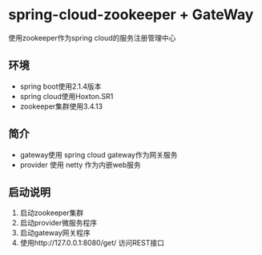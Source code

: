 # spring-cloud-zookeeper + GateWay
使用zookeeper作为spring cloud的服务注册管理中心

## 环境
* spring boot使用2.1.4版本
* spring cloud使用Hoxton.SR1
* zookeeper集群使用3.4.13

## 简介
* gateway使用 spring cloud gateway作为网关服务
* provider 使用 netty 作为内嵌web服务

## 启动说明
1. 启动zookeeper集群
2. 启动provider微服务程序
3. 启动gateway网关程序
4. 使用http://127.0.0.1:8080/get/ 访问REST接口

